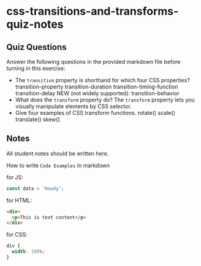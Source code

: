 # css-transitions-and-transforms-quiz-notes

## Quiz Questions

Answer the following questions in the provided markdown file before turning in this exercise:

- The `transition` property is shorthand for which four CSS properties?
  transition-property
  transition-duration
  transition-timing-function
  transition-delay
  NEW (not widely supported):
  transition-behavior
- What does the `transform` property do?
  The `transform` property lets you visually manipulate elements by CSS selector.
- Give four examples of CSS transform functions.
  rotate()
  scale()
  translate()
  skew()

## Notes

All student notes should be written here.

How to write `Code Examples` in markdown

for JS:

```javascript
const data = 'Howdy';
```

for HTML:

```html
<div>
  <p>This is text content</p>
</div>
```

for CSS:

```css
div {
  width: 100%;
}
```
